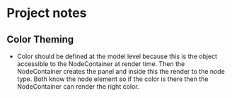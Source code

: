 # Project notes

## Color Theming
* Color should be defined at the model level because this is the object accessible to the NodeContainer at render time. Then the NodeContainer creates the panel and inside this the render to the node type. Both know the node element so if the color is there then the NodeContainer can render the right color.
